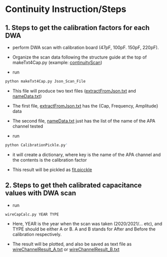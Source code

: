 # Continuity Instruction/Steps 

## 1. Steps to get the calibration factors for each DWA
* perform DWA scan with calibration board (47pF, 100pF. 150pF, 220pF). 

* Organize the scan data following the structure guide at the top of makeTxt4Cap.py (example: [continuityScan](https://github.com/dunewires/ElectricalMethod/tree/development/DAQ/python/Continuity/continuityScan))

* run 
```bash
python makeTxt4Cap.py Json_Scan_File
```

* This file will produce two text files ([extractFromJson.txt](https://github.com/dunewires/ElectricalMethod/blob/development/Continuity/extractFromJson.txt) and [nameData.txt](https://github.com/dunewires/ElectricalMethod/blob/development/Continuity/nameData.txt))

* The first file, [extractFromJson.txt](https://github.com/dunewires/ElectricalMethod/blob/development/Continuity/extractFromJson.txt) has the {Cap, Frequency, Amplitude} data 

* The second file, [nameData.txt](https://github.com/dunewires/ElectricalMethod/blob/development/Continuity/nameData.txt) just has the list of the name of the APA channel tested 

* run 
```bash
python CalibrationPickle.py' 
```

* it will create a dictionary, where key is the name of the APA channel and the contents is the calibration factor

* This result will be pickled as [fit.picckle](https://github.com/dunewires/ElectricalMethod/blob/development/Continuity/fit.pickle)

## 2. Steps to get theh calibrated capacitance values with DWA scan 
* run 
```bash
wireCapCalc.py YEAR TYPE
```

* Here, YEAR is the year when the scan was taken (2020/2021/... etc), and TYPE should be either A or B. A and B stands for After and Before the calibration respectively. 

* The result will be plotted, and also be saved as text file as  [wireChannelResult_A.txt](https://github.com/dunewires/ElectricalMethod/blob/development/Continuity/wireChannelResult_A.txt) or [wireChannelResult_B.txt](https://github.com/dunewires/ElectricalMethod/blob/development/Continuity/wireChannelResult_B.txt)
 
